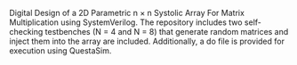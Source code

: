 Digital Design of a 2D Parametric n × n Systolic Array For Matrix Multiplication using SystemVerilog. The repository includes two self-checking testbenches (N = 4 and N = 8) that generate random matrices and inject them into the array are included. Additionally, a do file is provided for execution using QuestaSim.
